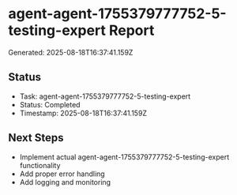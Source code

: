 # agent-agent-1755379777752-5-testing-expert Report

Generated: 2025-08-18T16:37:41.159Z

## Status
- Task: agent-agent-1755379777752-5-testing-expert
- Status: Completed
- Timestamp: 2025-08-18T16:37:41.159Z

## Next Steps
- Implement actual agent-agent-1755379777752-5-testing-expert functionality
- Add proper error handling
- Add logging and monitoring
